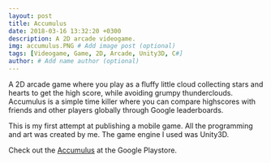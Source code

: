 ```yaml
---
layout: post
title: Accumulus
date: 2018-03-16 13:32:20 +0300
description: A 2D arcade videogame.
img: accumulus.PNG # Add image post (optional)
tags: [Videogame, Game, 2D, Arcade, Unity3D, C#]
author: # Add name author (optional)
---
```


A 2D arcade game where you play as a fluffy little cloud collecting stars and hearts to get the high score, while avoiding grumpy thunderclouds.  Accumulus is a simple time killer where you can compare highscores with friends and other players globally through Google leaderboards.  

This is my first attempt at publishing a mobile game.  All the programming and art was created by me.  The game engine I used was Unity3D.

Check out the [Accumulus][accumulus-playstore] at the Google Playstore.

[accumulus-playstore]: https://play.google.com/store/apps/details?id=com.VanillaBearStudious.Accumulus
